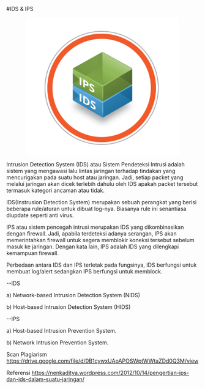 #IDS & IPS

<p align="center">
  <img src="/img/IDS-IPS.png" width="400px">
</p>


Intrusion Detection System (IDS) atau Sistem Pendeteksi Intrusi adalah sistem yang mengawasi lalu lintas jaringan terhadap tindakan yang mencurigakan pada suatu host atau jaringan. Jadi, setiap packet yang melalui jaringan akan dicek terlebih dahulu oleh IDS apakah packet tersebut termasuk kategori ancaman atau tidak. 

IDS(Instrusion Detection System) merupakan sebuah perangkat yang berisi beberapa rule/aturan untuk dibuat log-nya. Biasanya rule ini senantiasa diupdate seperti anti virus. 

 IPS atau sistem pencegah intrusi merupakan IDS yang dikombinasikan dengan firewall. Jadi, apabila terdeteksi adanya serangan, IPS akan memerintahkan firewall untuk segera memblokir koneksi tersebut sebelum masuk ke jaringan. Dengan kata lain, IPS adalah IDS yang dilengkapi kemampuan firewall.

Perbedaan antara IDS dan IPS terletak pada fungsinya, IDS berfungsi untuk membuat log/alert sedangkan IPS berfungsi untuk memblock.

--IDS

a)      Network-based Intrusion Detection System (NIDS)

b)      Host-based Intrusion Detection System (HIDS)

--IPS 

a)      Host-based Intrusion Prevention System.

b)      Network Intrusion Prevention System.


Scan Plagiarism
https://drive.google.com/file/d/0B1cywxUAoAPOSWptWWtaZDd0Q3M/view

Referensi
https://nenkaditya.wordpress.com/2012/10/14/pengertian-ips-dan-ids-dalam-suatu-jaringan/
